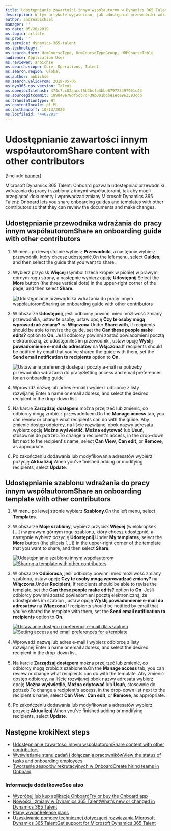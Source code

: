 ```yaml
---
title: Udostępnianie zawartości innym współautorom w Dynamics 365 Talent - Onboard
description: W tym artykule wyjaśniono, jak udostępnić przewodniki wdrażania do pracy i szablony z innymi współautorami w aplikacji Dynamics 365 Talent - Onboard firmy Microsoft.
author: andreabichsel
manager: ''
ms.date: 05/20/2019
ms.topic: article
ms.prod: ''
ms.service: dynamics-365-talent
ms.technology: ''
ms.search.form: HcmCourseType, HcmCourseTypeGroup, HRMCourseTable
audience: Application User
ms.reviewer: anbichse
ms.search.scope: Core, Operations, Talent
ms.search.region: Global
ms.author: anbichse
ms.search.validFrom: 2019-05-06
ms.dyn365.ops.version: Talent
ms.openlocfilehash: 474c7cc82aaccf6b3bcfb3bbe879725497961c43
ms.sourcegitcommit: 199848e78df5cb7c439b001bdbe1ece963593cdb
ms.translationtype: HT
ms.contentlocale: pl-PL
ms.lasthandoff: 10/13/2020
ms.locfileid: "4462281"
---
```

# <a name="share-content-with-other-contributors"></a><span data-ttu-id="19221-103">Udostępnianie zawartości innym współautorom</span><span class="sxs-lookup"><span data-stu-id="19221-103">Share content with other contributors</span></span>

[!include [banner](includes/banner.md)]

<span data-ttu-id="19221-104">Microsoft Dynamics 365 Talent: Onboard pozwala udostępniać przewodniki wdrażania do pracy i szablony z innymi współautorami, tak aby mogli przeglądać dokumenty i wprowadzać zmiany.</span><span class="sxs-lookup"><span data-stu-id="19221-104">Microsoft Dynamics 365 Talent: Onboard lets you share onboarding guides and templates with other contributors so that they can review the documents and make changes.</span></span>

## <a name="share-an-onboarding-guide-with-other-contributors"></a><span data-ttu-id="19221-105">Udostępnianie przewodnika wdrażania do pracy innym współautorom</span><span class="sxs-lookup"><span data-stu-id="19221-105">Share an onboarding guide with other contributors</span></span>

1. <span data-ttu-id="19221-106">W menu po lewej stronie wybierz **Przewodniki**, a następnie wybierz przewodnik, który chcesz udostępnić.</span><span class="sxs-lookup"><span data-stu-id="19221-106">On the left menu, select **Guides**, and then select the guide that you want to share.</span></span>
2. <span data-ttu-id="19221-107">Wybierz przycisk **Więcej** (symbol trzech kropek w pionie) w prawym górnym rogu strony, a następnie wybierz opcję **Udostępnij**.</span><span class="sxs-lookup"><span data-stu-id="19221-107">Select the **More** button (the three vertical dots) in the upper-right corner of the page, and then select **Share**.</span></span>

    ![[<span data-ttu-id="19221-108">Udostępnianie przewodnika wdrażania do pracy innym współautorom</span><span class="sxs-lookup"><span data-stu-id="19221-108">Sharing an onboarding guide with other contributors</span></span>](./media/onboard-share-guide.png)](./media/onboard-share-guide.png)

3. <span data-ttu-id="19221-109">W obszarze **Udostępnij**, jeśli odbiorcy powinni mieć możliwość zmiany przewodnika, ustaw te osoby, ustaw opcję **Czy te osoby mogą wprowadzać zmiany?** na **Włączona**.</span><span class="sxs-lookup"><span data-stu-id="19221-109">Under **Share with**, if recipients should be able to revise the guide, set the **Can these people make edits?** option to **On**.</span></span> <span data-ttu-id="19221-110">Jeśli odbiorcy powinni zostać powiadomieni pocztą elektroniczną, że udostępniłeś im przewodnik , ustaw opcję **Wyślij powiadomienie e-mail do adresatów** na **Włączona**.</span><span class="sxs-lookup"><span data-stu-id="19221-110">If recipients should be notified by email that you've shared the guide with them, set the **Send email notification to recipients** option to **On**.</span></span>

    ![[<span data-ttu-id="19221-111">Ustawianie preferencji dostępu i poczty e-mail na potrzeby przewodnika wdrażania do pracy</span><span class="sxs-lookup"><span data-stu-id="19221-111">Setting access and email preferences for an onboarding guide</span></span>](./media/onboard-share-guide-with-contributors.png)](./media/onboard-share-guide-with-contributors.png)

4. <span data-ttu-id="19221-112">Wprowadź nazwę lub adres e-mail i wybierz odbiorcę z listy rozwijanej.</span><span class="sxs-lookup"><span data-stu-id="19221-112">Enter a name or email address, and select the desired recipient in the drop-down list.</span></span>
5. <span data-ttu-id="19221-113">Na karcie **Zarządzaj dostępem** można przejrzeć lub zmienić, co odbiorcy mogą zrobić z przewodnikiem.</span><span class="sxs-lookup"><span data-stu-id="19221-113">On the **Manage access** tab, you can review or change what recipients can do with the guide.</span></span> <span data-ttu-id="19221-114">Aby zmienić dostęp odbiorcy, na liście rozwijanej obok nazwy adresata wybierz opcję **Można wyświetlić**, **Można edytować** lub **Usuń**, stosownie do potrzeb.</span><span class="sxs-lookup"><span data-stu-id="19221-114">To change a recipient's access, in the drop-down list next to the recipient's name, select **Can View**, **Can edit**, or **Remove**, as appropriate.</span></span>
6. <span data-ttu-id="19221-115">Po zakończeniu dodawania lub modyfikowania adresatów wybierz pozycję **Aktualizuj**.</span><span class="sxs-lookup"><span data-stu-id="19221-115">When you've finished adding or modifying recipients, select **Update**.</span></span>

## <a name="share-an-onboarding-template-with-other-contributors"></a><span data-ttu-id="19221-116">Udostępnianie szablonu wdrażania do pracy innym współautorom</span><span class="sxs-lookup"><span data-stu-id="19221-116">Share an onboarding template with other contributors</span></span>

1. <span data-ttu-id="19221-117">W menu po lewej stronie wybierz **Szablony**.</span><span class="sxs-lookup"><span data-stu-id="19221-117">On the left menu, select **Templates**.</span></span>
2. <span data-ttu-id="19221-118">W obszarze **Moje szablony**, wybierz przycisk **Więcej** (wielokropkek \[**...**\]) w prawym górnym rogu szablonu, który chcesz udostępnić, a następnie wybierz pozycję **Udostępnij**.</span><span class="sxs-lookup"><span data-stu-id="19221-118">Under **My templates**, select the **More** button (the ellipsis \[**...**\]) in the upper-right corner of the template that you want to share, and then select **Share**.</span></span>

    <span data-ttu-id="19221-119">[![Udostępnianie szablonu innym współautorom](./media/onboard-share-template.png)](./media/onboard-share-template.png)</span><span class="sxs-lookup"><span data-stu-id="19221-119">[![Sharing a template with other contributors](./media/onboard-share-template.png)](./media/onboard-share-template.png)</span></span>

3. <span data-ttu-id="19221-120">W obszarze **Odbioraca**, jeśli odbiorcy powinni mieć możliwość zmiany szablonu, ustaw opcję **Czy te osoby mogą wprowadzać zmiany?** na **Włączona**.</span><span class="sxs-lookup"><span data-stu-id="19221-120">Under **Recipient**, if recipients should be able to revise the template, set the **Can these people make edits?** option to **On**.</span></span> <span data-ttu-id="19221-121">Jeśli odbiorcy powinni zostać powiadomieni pocztą elektroniczną, że udostępniłeś im szablon , ustaw opcję **Wyślij powiadomienie e-mail do adresatów** na **Włączona**.</span><span class="sxs-lookup"><span data-stu-id="19221-121">If recipients should be notified by email that you've shared the template with them, set the **Send email notification to recipients** option to **On**.</span></span>

    <span data-ttu-id="19221-122">[![Ustawianie dostępu i preferencji e-mail dla szablonu](./media/onboard-share-template-access-and-email.png)](./media/onboard-share-template-access-and-email.png)</span><span class="sxs-lookup"><span data-stu-id="19221-122">[![Setting access and email preferences for a template](./media/onboard-share-template-access-and-email.png)](./media/onboard-share-template-access-and-email.png)</span></span>

4. <span data-ttu-id="19221-123">Wprowadź nazwę lub adres e-mail i wybierz odbiorcę z listy rozwijanej.</span><span class="sxs-lookup"><span data-stu-id="19221-123">Enter a name or email address, and select the desired recipient in the drop-down list.</span></span>
5. <span data-ttu-id="19221-124">Na karcie **Zarządzaj dostępem** można przejrzeć lub zmienić, co odbiorcy mogą zrobić z szablonem.</span><span class="sxs-lookup"><span data-stu-id="19221-124">On the **Manage access** tab, you can review or change what recipients can do with the template.</span></span> <span data-ttu-id="19221-125">Aby zmienić dostęp odbiorcy, na liście rozwijanej obok nazwy adresata wybierz opcję **Można wyświetlić**, **Można edytować** lub **Usuń**, stosownie do potrzeb.</span><span class="sxs-lookup"><span data-stu-id="19221-125">To change a recipient's access, in the drop-down list next to the recipient's name, select **Can View**, **Can edit**, or **Remove**, as appropriate.</span></span>
6. <span data-ttu-id="19221-126">Po zakończeniu dodawania lub modyfikowania adresatów wybierz pozycję **Aktualizuj**.</span><span class="sxs-lookup"><span data-stu-id="19221-126">When you've finished adding or modifying recipients, select **Update**.</span></span>

## <a name="next-steps"></a><span data-ttu-id="19221-127">Następne kroki</span><span class="sxs-lookup"><span data-stu-id="19221-127">Next steps</span></span>

- [<span data-ttu-id="19221-128">Udostępnianie zawartości innym współautorom</span><span class="sxs-lookup"><span data-stu-id="19221-128">Share content with other contributors</span></span>](./onboard-share-template.md)
- [<span data-ttu-id="19221-129">Wyświetlanie stanu zadań i dołączania pracowników</span><span class="sxs-lookup"><span data-stu-id="19221-129">View the status of tasks and onboarding employees</span></span>](./onboard-view-status.md)
- [<span data-ttu-id="19221-130">Tworzenie zespołów rekrutacyjnych w Onboard</span><span class="sxs-lookup"><span data-stu-id="19221-130">Create hiring teams in Onboard</span></span>](./onboard-create-team.md)

### <a name="see-also"></a><span data-ttu-id="19221-131">Informacje dodatkowe</span><span class="sxs-lookup"><span data-stu-id="19221-131">See also</span></span>

- [<span data-ttu-id="19221-132">Wypróbuj lub kup aplikację Onboard</span><span class="sxs-lookup"><span data-stu-id="19221-132">Try or buy the Onboard app</span></span>](https://dynamics.microsoft.com/talent/onboard/)
- [<span data-ttu-id="19221-133">Nowości i zmiany w Dynamics 365 Talent</span><span class="sxs-lookup"><span data-stu-id="19221-133">What's new or changed in Dynamics 365 Talent</span></span>](./whats-new.md)
- [<span data-ttu-id="19221-134">Plany wydań</span><span class="sxs-lookup"><span data-stu-id="19221-134">Release plans</span></span>](https://docs.microsoft.com/business-applications-release-notes/index)
- [<span data-ttu-id="19221-135">Uzyskiwanie pomocy technicznej dotyczącej rozwiązania Microsoft Dynamics 365 Talent</span><span class="sxs-lookup"><span data-stu-id="19221-135">Get support for Microsoft Dynamics 365 Talent</span></span>](./talent-support.md)
